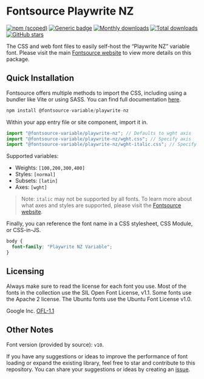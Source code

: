 # Fontsource Playwrite NZ

[![npm (scoped)](https://img.shields.io/npm/v/@fontsource-variable/playwrite-nz?color=brightgreen)](https://www.npmjs.com/package/@fontsource-variable/playwrite-nz) [![Generic badge](https://img.shields.io/badge/fontsource-passing-brightgreen)](https://github.com/fontsource/fontsource) [![Monthly downloads](https://badgen.net/npm/dm/@fontsource-variable/playwrite-nz)](https://github.com/fontsource/fontsource) [![Total downloads](https://badgen.net/npm/dt/@fontsource-variable/playwrite-nz)](https://github.com/fontsource/fontsource) [![GitHub stars](https://img.shields.io/github/stars/fontsource/fontsource.svg?style=social&label=Star)](https://github.com/fontsource/fontsource/stargazers)

The CSS and web font files to easily self-host the “Playwrite NZ” variable font. Please visit the main [Fontsource website](https://fontsource.org/fonts/playwrite-nz) to view more details on this package.

## Quick Installation

Fontsource offers multiple methods to import the CSS, including using a bundler like Vite or using SASS. You can find full documentation [here](https://fontsource.org/docs/getting-started/introduction).

```javascript
npm install @fontsource-variable/playwrite-nz
```

Within your app entry file or site component, import it in.

```javascript
import "@fontsource-variable/playwrite-nz"; // Defaults to wght axis
import "@fontsource-variable/playwrite-nz/wght.css"; // Specify axis
import "@fontsource-variable/playwrite-nz/wght-italic.css"; // Specify axis and style
```

Supported variables:
- Weights: `[100,200,300,400]`
- Styles: `[normal]`
- Subsets: `[latin]`
- Axes: `[wght]`

> Note: `italic` may not be supported by all fonts. To learn more about what axes and styles are supported, please visit the [Fontsource website](https://fontsource.org/fonts/playwrite-nz).

Finally, you can reference the font name in a CSS stylesheet, CSS Module, or CSS-in-JS.

```css
body {
  font-family: "Playwrite NZ Variable";
}
```

## Licensing
Always make sure to read the license for each font you use. Most of the fonts in the collection use the SIL Open Font License, v1.1. Some fonts use the Apache 2 license. The Ubuntu fonts use the Ubuntu Font License v1.0.

Google Inc.
[OFL-1.1](http://scripts.sil.org/OFL)

## Other Notes
Font version (provided by source): `v10`.

If you have any suggestions or ideas to improve the performance of font loading or expand the existing library, feel free to star and contribute to this repository. You can share your suggestions or ideas by creating an [issue](https://github.com/fontsource/fontsource/issues).